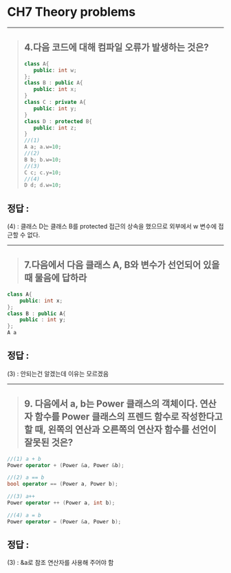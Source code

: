 # CH7 Theory problems
---

> ## 4.다음 코드에 대해 컴파일 오류가 발생하는 것은?
>```C++
>class A{
>    public: int w;
>};
>class B : public A{
>    public: int x;
>}
>class C : private A{
>    public: int y;
>}
>class D : protected B{
>    public: int z;
>}
>//(1) 
>A a; a.w=10;
>//(2)
>B b; b.w=10;
>//(3)
>C c; c.y=10;
>//(4)
>D d; d.w=10;
>```


## __정답 :__
(4) : 클래스 D는 클래스 B를 protected 접근의 상속을 했으므로 외부에서 w 변수에 접근할 수 없다.

---

> ## 7.다음에서 다음 클래스 A, B와 변수가 선언되어 있을 때 물음에 답하라
```C++
class A{
    public: int x;
};
class B : public A{
    public : int y;
};
A a
```

## __정답 :__
(3) : 안되는건 알겠는데 이유는 모르겠음

---

> ## 9. 다음에서 a, b는 Power 클래스의 객체이다. 연산자 함수를 Power 클래스의 프렌드 함수로 작성한다고 할 때, 왼쪽의 연산과 오른쪽의 연산자 함수를 선언이 잘못된 것은?
```C++
//(1) a + b
Power operator + (Power &a, Power &b);

//(2) a == b
bool operator == (Power a, Power b);

//(3) a++
Power operator ++ (Power a, int b);

//(4) a = b
Power operator = (Power &a, Power b);

```
## 정답 :
(3) : &a로 참조 연산자를 사용해 주어야 함